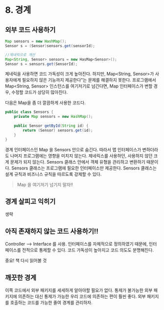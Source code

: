 # 8. 경계

## 외부 코드 사용하기

````java
Map sensors = new HashMap();
Sensor s = (Sensor)sensors.get(sensorId);

//제네릭으로 개선
Map<String, Sensor> sensors = new HasMap<Sensor>();
Sensor s = sensors.get(SensorId);
````
제네릭을 사용하면 코드 가독성이 크게 높아진다. 하지만, Map<String, Sensor>가 사용자에게 필요하지 않은 기능까지 제공한다"는 문제를 해결하지 못한다.
프로그램에서 Map<String, Sensor> 인스턴스를 여기저기로 넘긴다면, Map 인터페이스가 변할 경우, 수정할 코드가 상당히 많아진다. 

다음은 Map을 좀 더 깔끔하게 사용한 코드다.
````java
public class Sensors {
    private Map sensors = new HashMap();
    
    public Sensor getById(String id) {
        return (Sensor) sensors.get(id);
    }
}
````
경계 인터페이스인 Map 을 Sensors 안으로 숨긴다. 따라서 맵 인터페이스가 변하더라도 나머지 프로그램에는 영향을 미치지 않는다. 
제네릭스를 사용하던, 사용하지 않던 크게 문제가 되지 않는다. Sensors 클래스 안에서 객체 유형을 관리하고 변환하기 때문이다.
Sensors 클래스는 프로그램에 필요한 인터페이스만 제공한다. Sensors 클래스는 설계 규칙과 비즈니스 규칙을 따르도록 강제할 수 있다.

> Map 을 여기저기 넘기지 말자!!

## 경계 살피고 익히기

생략

## 아직 존재하지 않는 코드 사용하기!!

Controller --> Interface 를 사용. 인터페이스를 자체적으로 정의하였기 때문에, 인터페이스를 전적으로 통제할 수 있다. 
코드 가독성이 높아지고 코드 의도도 분명해진다. 

중요! 책 다시 읽어볼 것


## 깨끗한 경계

이쪽 코드에서 외부 패키지를 세세하게 알아야할 필요가 없다. 통제가 불가능한 외부 패키지에 의존하는 대신 통제가 가능한 우리 코드에 의존하는 편이 훨씬 좋다.
외부 패키지를 호출하는 코드를 가능한 줄여 경계를 관리하자.



